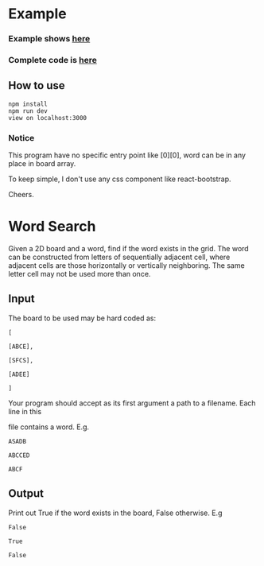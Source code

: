 # Example

### Example shows [here](https://lincecumhao.github.io/Word-Search/)

### Complete code is [here](https://github.com/lincecumHao/Word-Search/blob/master/pages/index.js)

## How to use

```
npm install
npm run dev
view on localhost:3000
```

### Notice
This program have no specific entry point like [0][0], word can be in any place in board array.

To keep simple, I don't use any css component like react-bootstrap.

Cheers.

# Word Search

Given a 2D board and a word, find if the word exists in the grid. The word can be constructed from letters of sequentially adjacent cell, where adjacent cells are those horizontally or vertically neighboring. The same letter cell may not be used more than once.

## Input

The board to be used may be hard coded as:

```
[

[ABCE],

[SFCS],

[ADEE]

]
```

Your program should accept as its first argument a path to a filename. Each line in this

file contains a word. E.g.
```
ASADB

ABCCED

ABCF
```
## Output

Print out True if the word exists in the board, False otherwise. E.g
```
False

True

False
```

